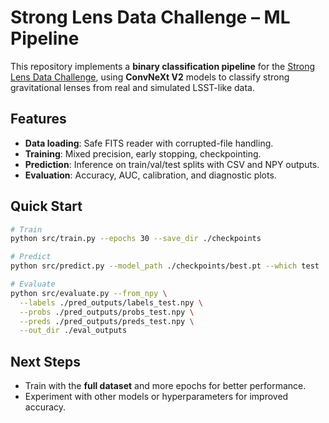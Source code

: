 

# Strong Lens Data Challenge – ML Pipeline

This repository implements a **binary classification pipeline** for the [Strong Lens Data Challenge](https://slchallenge.cbpf.br/), using **ConvNeXt V2** models to classify strong gravitational lenses from real and simulated LSST-like data.

## Features

* **Data loading**: Safe FITS reader with corrupted-file handling.
* **Training**: Mixed precision, early stopping, checkpointing.
* **Prediction**: Inference on train/val/test splits with CSV and NPY outputs.
* **Evaluation**: Accuracy, AUC, calibration, and diagnostic plots.

## Quick Start

```bash
# Train
python src/train.py --epochs 30 --save_dir ./checkpoints

# Predict
python src/predict.py --model_path ./checkpoints/best.pt --which test

# Evaluate
python src/evaluate.py --from_npy \
  --labels ./pred_outputs/labels_test.npy \
  --probs ./pred_outputs/probs_test.npy \
  --preds ./pred_outputs/preds_test.npy \
  --out_dir ./eval_outputs
```

## Next Steps

* Train with the **full dataset** and more epochs for better performance.
* Experiment with other models or hyperparameters for improved accuracy.


